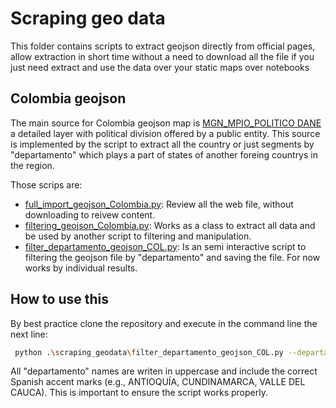 # Scraping geo data

This folder contains scripts to extract geojson directly from official pages, allow extraction in short time without a need to download all the file if you just need extract and use the data over your static maps over notebooks

## Colombia geojson

The main source for Colombia geojson map is [MGN_MPIO_POLITICO DANE](https://www.arcgis.com/home/item.html?id=129f3fe8e3424cc7ba3fc19ff1522026) a detailed layer with political division offered by a public entity. This source is implemented by the script to extract all the country or just segments by "departamento" which plays a part of states of another foreing countrys in the region.

Those scrips are:

- [full_import_geojson_Colombia.py](./scraping_geodata/full_import_geojson_Colombia.py): Review all the web file, without downloading to reivew content.
- [filtering_geojson_Colombia.py](./scraping_geodata/filtering_geojson_Colombia.py): Works as a class to extract all data and be used by another script to filtering and manipulation.
- [filter_departamento_geojson_COL.py](./scraping_geodata/filter_departamento_geojson_COL.py): Is an semi interactive script to filtering the geojson file by "departamento" and saving the file. For now works by individual results.

## How to use this

By best practice clone the repository and execute in the command line the next line:

```bash
 python .\scraping_geodata\filter_departamento_geojson_COL.py --departamento NOMBRE_DEPARTAMENTO
```

All "departamento" names are writen in uppercase and include the correct Spanish accent marks (e.g., ANTIOQUÍA, CUNDINAMARCA, VALLE DEL CAUCA). This is important to ensure the script works properly.

